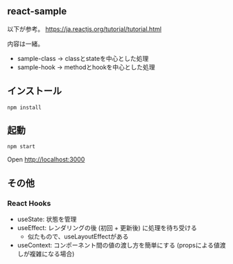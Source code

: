 ## react-sample
以下が参考。
https://ja.reactjs.org/tutorial/tutorial.html

内容は一緒。
- sample-class -> classとstateを中心とした処理
- sample-hook -> methodとhookを中心とした処理


## インストール

```
npm install
```

## 起動

```
npm start 
```

Open [http://localhost:3000](http://localhost:3000)



## その他
### React Hooks
- useState: 状態を管理
- useEffect: レンダリングの後 (初回 + 更新後) に処理を待ち受ける
    - 似たもので、useLayoutEffectがある
- useContext: コンポーネント間の値の渡し方を簡単にする (propsによる値渡しが複雑になる場合)
